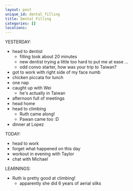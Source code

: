 ```yaml
---
layout: post
unique_id: dental_filling
title: Dental Filling
categories: []
locations: 
---
```


YESTERDAY:
* head to dentist
  * filling took about 20 minutes
  * new dentist trying a little too hard to put me at ease ...
  * odd convo starter, how was your trip to Taiwan?
* got to work with right side of my face numb
* chicken piccata for lunch
* one nap
* caught up with Wei
  * he's actually in Taiwan
* afternoon full of meetings
* head home
* head to climbing
  * Ruth came along!
  * Pawan came too :D
* dinner at Lopez

TODAY:
* head to work
* forget what happened on this day
* workout in evening with Taylor
* chat with Michael

LEARNINGS:
* Ruth is pretty good at climbing!
  * apparently she did 6 years of aerial silks
